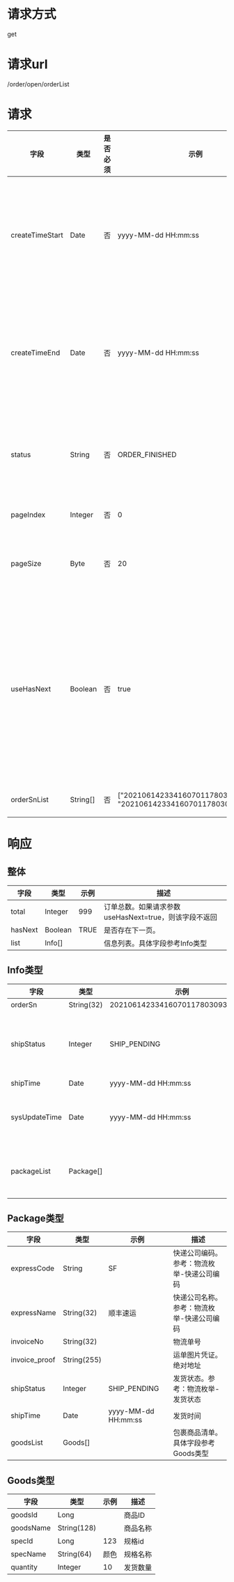 # 请求方式
get  



# 请求url
/order/open/orderList



# 请求
   字段  |  类型  |  是否必须  |  示例  |  描述  
------------------------------|---------------|------|-----------------------------------|-----------------------------------
createTimeStart               |  Date         |  否  |  yyyy-MM-dd HH:mm:ss               |  创建时间-开始。与创建时间-结束，同时存在，时间跨度不能超过7天；与订单编号列表不能同时为空；
createTimeEnd                 |  Date         |  否  |  yyyy-MM-dd HH:mm:ss               |  创建时间-结束。与创建时间-开始，同时存在，时间跨度不能超过7天；与订单编号列表不能同时为空；
status                        |  String       |  否  |  ORDER_FINISHED                    |  发货状态。默认查询所有发货状态。参考：物流枚举-发货状态
pageIndex                     |  Integer      |  否  |  0                                 |  页码，整数。默认值：0
pageSize                      |  Byte         |  否  |  20                                |  每页条数，整数。默认值：20，最大值：100
useHasNext                    |  Boolean      |  否  |  true                              |  是否启用hasNext的分页方式。默认值：true。如果指定true,则返回的结果中不包含总记录数(total)，但是会新增一个是否存在下一页的的字段(hasNext)
orderSnList                   |  String[]     |  否  |  ["20210614233416070117803093025280", "20210614233416070117803093025223"] | 订单编号列表。最多20个



# 响应
## 整体
   字段  |  类型  |  示例  |  描述  
------------------------------|---------------|-----------------------------------|-----------------------------------
total                         |  Integer      |  999                              |  订单总数。如果请求参数useHasNext=true，则该字段不返回
hasNext                       |  Boolean      |  TRUE                             |  是否存在下一页。
list                          |  Info[]       |                                   |  信息列表。具体字段参考Info类型


## Info类型
   字段  |  类型  |  示例  |  描述  
------------------------------|---------------|-----------------------------------|-----------------------------------
orderSn                       |  String(32)   |  20210614233416070117803093025280 |  订单编号
shipStatus                    |  Integer      |  SHIP_PENDING                     |  发货状态。参考：物流API-相关枚举-发货状态
shipTime                      |  Date         |  yyyy-MM-dd HH:mm:ss              |  发货时间
sysUpdateTime                 |  Date         |  yyyy-MM-dd HH:mm:ss              |  数据修改时间。用户任何修改都会更新此字段
packageList                   |  Package[]    |                                   |  包裹列表。具体字段参考Package类型


## Package类型
   字段  |  类型  |  示例  |  描述  
------------------------------|---------------|-----------------------------------|-----------------------------------
expressCode                   |  String       |  SF                               |  快递公司编码。参考：物流枚举-快递公司编码
expressName                   |  String(32)   |  顺丰速运                          |  快递公司名称。参考：物流枚举-快递公司编码
invoiceNo                     |  String(32)   |                                   |  物流单号
invoice_proof                 |  String(255)  |                                   |  运单图片凭证。绝对地址
shipStatus                    |  Integer      |  SHIP_PENDING                     |  发货状态。参考：物流枚举-发货状态
shipTime                      |  Date         |  yyyy-MM-dd HH:mm:ss              |  发货时间
goodsList                     |  Goods[]      |                                   |  包裹商品清单。具体字段参考Goods类型


## Goods类型
   字段  |  类型  |  示例  |  描述  
------------------------------|---------------|-----------------------------------|-----------------------------------
goodsId                       |  Long         |                                   |  商品ID
goodsName                     |  String(128)  |                                   |  商品名称
specId                        |  Long         |  123                              |  规格id
specName                      |  String(64)   |  颜色                              |  规格名称
quantity                      |  Integer      |  10                               |  发货数量


